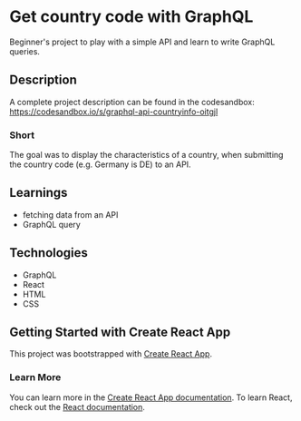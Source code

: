 # Get country code with GraphQL

Beginner's project to play with a simple API and learn to write GraphQL queries.

## Description
A complete project description can be found in the codesandbox: https://codesandbox.io/s/graphql-api-countryinfo-oitgjl

### Short
The goal was to display the characteristics of a country, when submitting the country code (e.g. Germany is DE) to an API.

## Learnings
- fetching data from an API
- GraphQL query

## Technologies
- GraphQL
- React
- HTML
- CSS

## Getting Started with Create React App
This project was bootstrapped with [Create React App](https://github.com/facebook/create-react-app).

### Learn More
You can learn more in the [Create React App documentation](https://facebook.github.io/create-react-app/docs/getting-started).
To learn React, check out the [React documentation](https://reactjs.org/).
